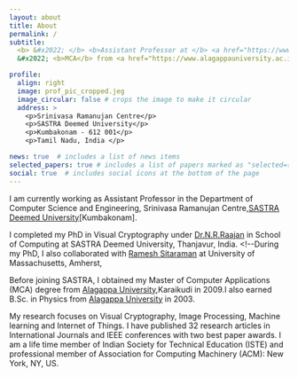 ```yaml
---
layout: about
title: About
permalink: /
subtitle: 
  <b> &#x2022; </b> <b>Assistant Professor at </b> <a href="https://www.sastra.edu/">SASTRA  </a> &#x2022; <b>On Leave From</b> <a href="https://iiitd.ac.in/">IIIT Delhi</a> <br/> 
  &#x2022; <b>MCA</b> from <a href="https://www.alagappauniversity.ac.in/">Alagappa University</a> &#x2022; <b>PhD</b> from <a href="https://www.sastra.edu/">SASTRA Deemed University</a>

profile:
  align: right
  image: prof_pic_cropped.jeg
  image_circular: false # crops the image to make it circular
  address: >
    <p>Srinivasa Ramanujan Centre</p>
    <p>SASTRA Deemed University</p>
    <p>Kumbakonam - 612 001</p>
    <p>Tamil Nadu, India </p>

news: true  # includes a list of news items
selected_papers: true # includes a list of papers marked as "selected={true}"
social: true  # includes social icons at the bottom of the page
---
```


<!-- I am currently an assistant professor at [SASTRA](https://www.sastra.edu/). I am 
currently on leave from [IIIT 
Delhi](https://iiitd.ac.in/) where I am still part of the faculty from 2022 to 2024. In the 
Past, I was a Post-Doc Researcher at [Microsoft Research](https://www.microsoft.com/en-us/research/lab/microsoft-research-india/). Prior to Post-Doc, I completed my PhD under [Abhishek Chandra](https://www-users.cse.umn.edu/~chandra/) in the [Computer Science Department](https://cse.umn.edu/cs) at the [University of Minnesota, Twin Cities](https://twin-cities.umn.edu/). During my PhD, I also collaborated with [Ramesh Sitaraman](https://groups.cs.umass.edu/ramesh/) at [University of Massachusetts, Amherst](https://www.umass.edu/). Long time back, I graduated in 2014 with a Bachelors in Computer Science from [BITS,Pilani](https://www.bits-pilani.ac.in/pilani/). -->

I am currently working as Assistant Professor in the Department of Computer Science and Engineering, Srinivasa Ramanujan Centre,[SASTRA Deemed University](https://www.sastra.edu/)[Kumbakonam]. <!--I continue to collaborate closely with students and faculty members at IIIT Delhi.-->

I completed my PhD in Visual Cryptography under [Dr.N.R.Raajan](https://sastra.irins.org/profile/165891) in School of Computing at SASTRA Deemed University, Thanjavur, India. <!--During my PhD, I also collaborated with [Ramesh Sitaraman](https://groups.cs.umass.edu/ramesh/) at University of Massachusetts, Amherst, 

Before joining SASTRA, I obtained my Master of Computer Applications (MCA) degree from [Alagappa University](https://www.alagappauniversity.ac.in/),Karaikudi in 2009.I also earned   B.Sc. in Physics from [Alagappa University](https://www.alagappauniversity.ac.in/) in 2003.

 

My research focuses on Visual Cryptography, Image Processing, Machine learning and Internet of Things. I have published 32 research articles in International Journals and IEEE conferences with two best paper awards. I am a life time member of Indian Society for Technical Education (ISTE) and professional member of Association for Computing Machinery (ACM): New York, NY, US.

<!-- Write your biography here. Tell the world about yourself. Link to your favorite [subreddit](http://reddit.com). You can put a picture in, too. The code is already in, just name your picture `prof_pic.jpg` and put it in the `img/` folder.

Put your address / P.O. box / other info right below your picture. You can also disable any these elements by editing `profile` property of the YAML header of your `_pages/about.md`. Edit `_bibliography/papers.bib` and Jekyll will render your [publications page](/al-folio/publications/) automatically.

Link to your social media connections, too. This theme is set up to use [Font Awesome icons](http://fortawesome.github.io/Font-Awesome/) and [Academicons](https://jpswalsh.github.io/academicons/), like the ones below. Add your Facebook, Twitter, LinkedIn, Google Scholar, or just disable all of them. -->
